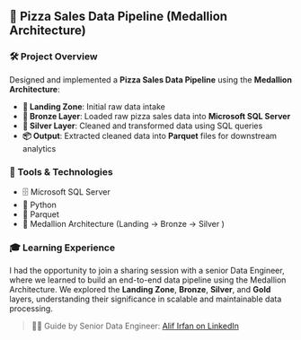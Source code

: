 ## 🍕 Pizza Sales Data Pipeline (Medallion Architecture)

### 🛠️ Project Overview
Designed and implemented a **Pizza Sales Data Pipeline** using the **Medallion Architecture**:
- **🏁 Landing Zone**: Initial raw data intake
- **🥉 Bronze Layer**: Loaded raw pizza sales data into **Microsoft SQL Server**
- **🥈 Silver Layer**: Cleaned and transformed data using SQL queries
- **📦 Output**: Extracted cleaned data into **Parquet** files for downstream analytics

### 🧰 Tools & Technologies
- 🗄️ Microsoft SQL Server  
- 🐍 Python  
- 📁 Parquet  
- 🧱 Medallion Architecture (Landing → Bronze → Silver )

### 🎓 Learning Experience
I had the opportunity to join a sharing session with a senior Data Engineer, where we learned to build an end-to-end data pipeline using the Medallion Architecture. We explored the **Landing Zone**, **Bronze**, **Silver**, and **Gold** layers, understanding their significance in scalable and maintainable data processing.

> 👨‍💻 Guide by Senior Data Engineer: [Alif Irfan on LinkedIn](https://www.linkedin.com/in/alif-irfan)


